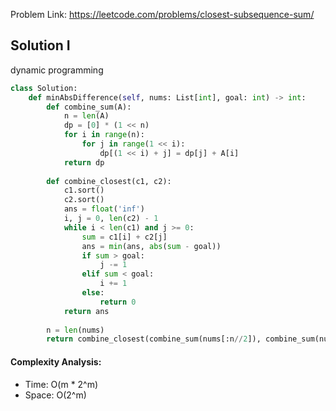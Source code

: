 Problem Link: https://leetcode.com/problems/closest-subsequence-sum/



## Solution I
dynamic programming

```python
class Solution:
    def minAbsDifference(self, nums: List[int], goal: int) -> int:
        def combine_sum(A):
            n = len(A)
            dp = [0] * (1 << n)
            for i in range(n):
                for j in range(1 << i):
                    dp[(1 << i) + j] = dp[j] + A[i]
            return dp
        
        def combine_closest(c1, c2):
            c1.sort()
            c2.sort()
            ans = float('inf')
            i, j = 0, len(c2) - 1
            while i < len(c1) and j >= 0:
                sum = c1[i] + c2[j]
                ans = min(ans, abs(sum - goal))
                if sum > goal:
                    j -= 1
                elif sum < goal:
                    i += 1
                else:
                    return 0
            return ans
        
        n = len(nums)
        return combine_closest(combine_sum(nums[:n//2]), combine_sum(nums[n//2:]))
```

#### Complexity Analysis:
- Time: O(m * 2^m)
- Space: O(2^m)
